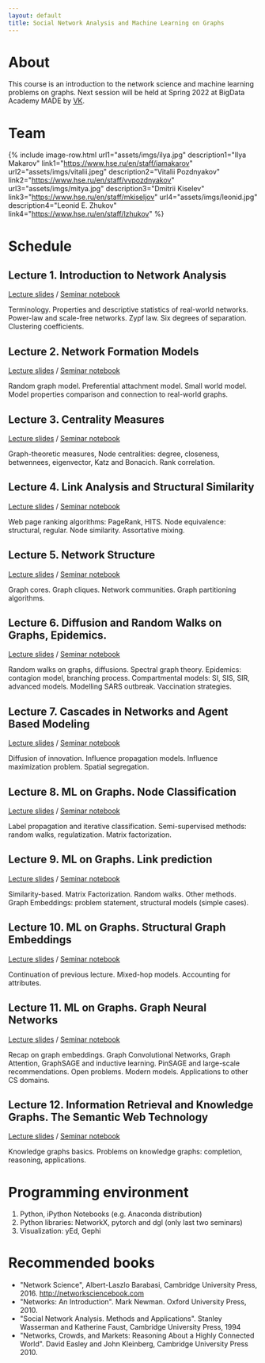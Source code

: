 ```yaml
---
layout: default
title: Social Network Analysis and Machine Learning on Graphs
---
```


# About

This course is an introduction to the network science and machine learning problems on graphs. Next session will be held at Spring 2022 at BigData Academy MADE by [VK](https://vk.company/).

# Team

{% include image-row.html url1="assets/imgs/ilya.jpg" description1="Ilya Makarov" link1="https://www.hse.ru/en/staff/iamakarov" url2="assets/imgs/vitalii.jpeg" description2="Vitalii Pozdnyakov" link2="https://www.hse.ru/en/staff/vvpozdnyakov" url3="assets/imgs/mitya.jpg" description3="Dmitrii Kiselev" link3="https://www.hse.ru/en/staff/mkiseljov" url4="assets/imgs/leonid.jpg" description4="Leonid E. Zhukov" link4="https://www.hse.ru/en/staff/lzhukov" %}


# Schedule

## Lecture 1. Introduction to Network Analysis

[Lecture slides](assets/lectures/MADE_NS_Lecture_1__2021_.pdf) / [Seminar notebook](https://github.com/netspractice/ml-on-graphs/blob/main/assignment_intro/assignment.ipynb)

Terminology. Properties and descriptive statistics of real-world networks. Power-law and scale-free networks. Zypf law. Six degrees of separation. Clustering coefficients.

## Lecture 2. Network Formation Models

[Lecture slides](assets/lectures/MADE_NS_Lecture_2__2021_.pdf) / [Seminar notebook](https://github.com/netspractice/ml-on-graphs/blob/main/assignment_generative_network_models/assignment.ipynb)

Random graph model. Preferential attachment model. Small world model. Model properties comparison and connection to real-world graphs.

## Lecture 3. Centrality Measures

[Lecture slides](assets/lectures/MADE_NS_Lecture_3__2021_.pdf) / [Seminar notebook](https://github.com/netspractice/ml-on-graphs/blob/main/assignment_centrality_measures/assignment.ipynb)

Graph-theoretic measures, Node centralities: degree, closeness, betwennees, eigenvector, Katz and Bonacich. Rank correlation.

## Lecture 4. Link Analysis and Structural Similarity

[Lecture slides](assets/lectures/MADE_NS_Lecture_4__2021_.pdf) / [Seminar notebook](https://github.com/netspractice/ml-on-graphs/blob/main/assignment_link_structure/assignment.ipynb)

Web page ranking algorithms: PageRank, HITS. Node equivalence: structural, regular. Node similarity. Assortative mixing.

## Lecture 5. Network Structure

[Lecture slides](assets/lectures/MADE_NS_Lecture_5__2021_.pdf) / [Seminar notebook](https://github.com/netspractice/ml-on-graphs/blob/main/assignment_community_detection/assignment.ipynb)

Graph cores. Graph cliques. Network communities. Graph partitioning algorithms.


## Lecture 6. Diffusion and Random Walks on Graphs, Epidemics.

[Lecture slides](assets/lectures/MADE_NS_Lecture_6__2021_.pdf) / [Seminar notebook](https://github.com/netspractice/ml-on-graphs/blob/main/assignment_diffusions_epidemics/assignment.ipynb)

Random walks on graphs, diffusions. Spectral graph theory. Epidemics: contagion model, branching process. Compartmental models: SI, SIS, SIR, advanced models. Modelling SARS outbreak. Vaccination strategies.


## Lecture 7. Cascades in Networks and Agent Based Modeling

[Lecture slides](assets/lectures/MADE_NS_Lecture_7__2021_.pdf) / [Seminar notebook](https://github.com/netspractice/ml-on-graphs/blob/main/assignment_influence_agents/assignment.ipynb)

Diffusion of innovation. Influence propagation models. Influence maximization problem. Spatial segregation.

## Lecture 8. ML on Graphs. Node Classification

[Lecture slides](assets/lectures/MADE_NS_Lecture_8__2021_.pdf) / [Seminar notebook](https://github.com/netspractice/ml-on-graphs/blob/main/assignment_node_classification/assignment.ipynb)

Label propagation and iterative classification. Semi-supervised methods: random walks, regulatization. Matrix factorization.

## Lecture 9. ML on Graphs. Link prediction

[Lecture slides](assets/lectures/MADE_NS_Lecture_9__2021_.pdf) / [Seminar notebook](https://github.com/netspractice/ml-on-graphs/blob/main/assignment_link_prediction/assignment.ipynb)

Similarity-based. Matrix Factorization. Random walks. Other methods. Graph Embeddings: problem statement, structural models (simple cases).


## Lecture 10. ML on Graphs. Structural Graph Embeddings

[Lecture slides](assets/lectures/MADE_NS_Lecture_10__2021_.pdf) / [Seminar notebook](https://github.com/netspractice/ml-on-graphs/blob/main/assignment_node_embedding/assignment.ipynb)

Continuation of previous lecture. Mixed-hop models. Accounting for attributes.


## Lecture 11. ML on Graphs. Graph Neural Networks

[Lecture slides](assets/lectures/MADE_NS_Lecture_11__2021_.pdf) / [Seminar notebook](https://github.com/netspractice/ml-on-graphs/blob/main/assignment_graph_neural_networks/assignment.ipynb)

Recap on graph embeddings. Graph Convolutional Networks, Graph Attention, GraphSAGE and inductive learning. PinSAGE and large-scale recommendations. Open problems. Modern models. Applications to other CS domains.

## Lecture 12. Information Retrieval and Knowledge Graphs. The Semantic Web Technology

[Lecture slides](assets/lectures/MADE_NS_Lecture_12__2021_.pdf) / [Seminar notebook](https://github.com/netspractice/ml-on-graphs/blob/main/assignment_knowledge_graph_embedding/assignment.ipynb)

Knowledge graphs basics. Problems on knowledge graphs: completion, reasoning, applications.


# Programming environment

1. Python, iPython Notebooks (e.g. Anaconda distribution)
2. Python libraries: NetworkX, pytorch and dgl (only last two seminars)
3. Visualization: yEd, Gephi

# Recommended books

* "Network Science", Albert-Laszlo Barabasi, Cambridge University
Press, 2016. http://networksciencebook.com
* "Networks: An Introduction". Mark Newman. Oxford University
Press, 2010.
* "Social Network Analysis. Methods and Applications". Stanley
Wasserman and Katherine Faust, Cambridge University Press, 1994
* "Networks, Crowds, and Markets: Reasoning About a Highly
Connected World". David Easley and John Kleinberg, Cambridge
University Press 2010.